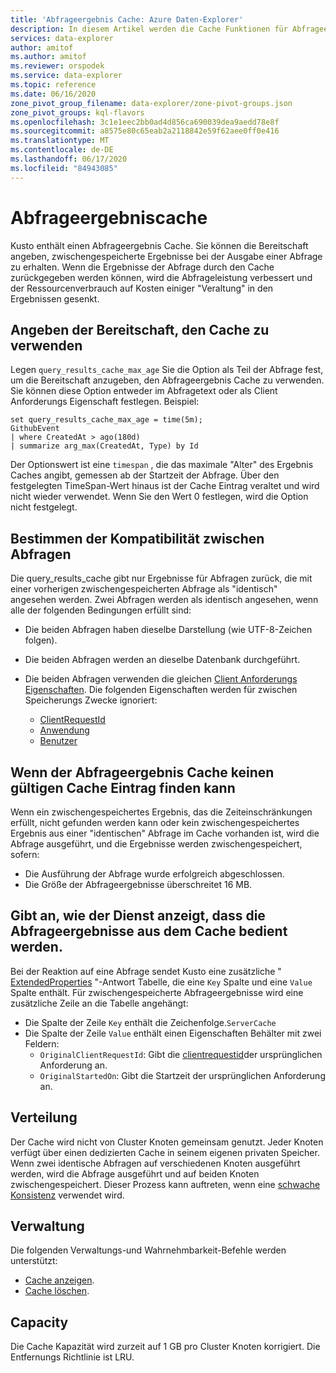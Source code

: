 ```yaml
---
title: 'Abfrageergebnis Cache: Azure Daten-Explorer'
description: In diesem Artikel werden die Cache Funktionen für Abfrageergebnisse in Azure Daten-Explorer beschrieben.
services: data-explorer
author: amitof
ms.author: amitof
ms.reviewer: orspodek
ms.service: data-explorer
ms.topic: reference
ms.date: 06/16/2020
zone_pivot_group_filename: data-explorer/zone-pivot-groups.json
zone_pivot_groups: kql-flavors
ms.openlocfilehash: 3c1e1eec2bb0ad4d856ca690039dea9aedd78e8f
ms.sourcegitcommit: a8575e80c65eab2a2118842e59f62aee0ff0e416
ms.translationtype: MT
ms.contentlocale: de-DE
ms.lasthandoff: 06/17/2020
ms.locfileid: "84943085"
---
```

# <a name="query-results-cache"></a>Abfrageergebniscache

Kusto enthält einen Abfrageergebnis Cache. Sie können die Bereitschaft angeben, zwischengespeicherte Ergebnisse bei der Ausgabe einer Abfrage zu erhalten. Wenn die Ergebnisse der Abfrage durch den Cache zurückgegeben werden können, wird die Abfrageleistung verbessert und der Ressourcenverbrauch auf Kosten einiger "Veraltung" in den Ergebnissen gesenkt.

## <a name="indicating-willingness-to-use-the-cache"></a>Angeben der Bereitschaft, den Cache zu verwenden

Legen `query_results_cache_max_age` Sie die Option als Teil der Abfrage fest, um die Bereitschaft anzugeben, den Abfrageergebnis Cache zu verwenden. Sie können diese Option entweder im Abfragetext oder als Client Anforderungs Eigenschaft festlegen. Beispiel:

```kusto
set query_results_cache_max_age = time(5m);
GithubEvent
| where CreatedAt > ago(180d)
| summarize arg_max(CreatedAt, Type) by Id
```

Der Optionswert ist eine `timespan` , die das maximale "Alter" des Ergebnis Caches angibt, gemessen ab der Startzeit der Abfrage. Über den festgelegten TimeSpan-Wert hinaus ist der Cache Eintrag veraltet und wird nicht wieder verwendet. Wenn Sie den Wert 0 festlegen, wird die Option nicht festgelegt.

## <a name="how-compatibility-between-queries-is-determined"></a>Bestimmen der Kompatibilität zwischen Abfragen

Die query_results_cache gibt nur Ergebnisse für Abfragen zurück, die mit einer vorherigen zwischengespeicherten Abfrage als "identisch" angesehen werden. Zwei Abfragen werden als identisch angesehen, wenn alle der folgenden Bedingungen erfüllt sind:

* Die beiden Abfragen haben dieselbe Darstellung (wie UTF-8-Zeichen folgen).

* Die beiden Abfragen werden an dieselbe Datenbank durchgeführt.

* Die beiden Abfragen verwenden die gleichen [Client Anforderungs Eigenschaften](../api/netfx/request-properties.md). Die folgenden Eigenschaften werden für zwischen Speicherungs Zwecke ignoriert:
   * [ClientRequestId](../api/netfx/request-properties.md#the-clientrequestid-x-ms-client-request-id-named-property)
   * [Anwendung](../api/netfx/request-properties.md#the-application-x-ms-app-named-property)
   * [Benutzer](../api/netfx/request-properties.md#the-user-x-ms-user-named-property)

## <a name="if-the-query-results-cache-cant-find-a-valid-cache-entry"></a>Wenn der Abfrageergebnis Cache keinen gültigen Cache Eintrag finden kann

Wenn ein zwischengespeichertes Ergebnis, das die Zeiteinschränkungen erfüllt, nicht gefunden werden kann oder kein zwischengespeichertes Ergebnis aus einer "identischen" Abfrage im Cache vorhanden ist, wird die Abfrage ausgeführt, und die Ergebnisse werden zwischengespeichert, sofern: 

* Die Ausführung der Abfrage wurde erfolgreich abgeschlossen.
* Die Größe der Abfrageergebnisse überschreitet 16 MB.

## <a name="how-the-service-indicates-that-the-query-results-are-being-served-from-the-cache"></a>Gibt an, wie der Dienst anzeigt, dass die Abfrageergebnisse aus dem Cache bedient werden.

Bei der Reaktion auf eine Abfrage sendet Kusto eine zusätzliche " [ExtendedProperties](../api/rest/response.md) "-Antwort Tabelle, die eine `Key` Spalte und eine `Value` Spalte enthält.
Für zwischengespeicherte Abfrageergebnisse wird eine zusätzliche Zeile an die Tabelle angehängt:
* Die Spalte der Zeile `Key` enthält die Zeichenfolge.`ServerCache`
* Die Spalte der Zeile `Value` enthält einen Eigenschaften Behälter mit zwei Feldern:
   * `OriginalClientRequestId`: Gibt die [clientrequestid](../api/netfx/request-properties.md#the-clientrequestid-x-ms-client-request-id-named-property)der ursprünglichen Anforderung an.
   * `OriginalStartedOn`: Gibt die Startzeit der ursprünglichen Anforderung an.

## <a name="distribution"></a>Verteilung

Der Cache wird nicht von Cluster Knoten gemeinsam genutzt. Jeder Knoten verfügt über einen dedizierten Cache in seinem eigenen privaten Speicher. Wenn zwei identische Abfragen auf verschiedenen Knoten ausgeführt werden, wird die Abfrage ausgeführt und auf beiden Knoten zwischengespeichert. Dieser Prozess kann auftreten, wenn eine [schwache Konsistenz](../concepts/queryconsistency.md) verwendet wird.

## <a name="management"></a>Verwaltung

Die folgenden Verwaltungs-und Wahrnehmbarkeit-Befehle werden unterstützt:

* [Cache anzeigen](../management/show-query-results-cache-command.md).
* [Cache löschen](../management/clear-query-results-cache-command.md).

## <a name="capacity"></a>Capacity

Die Cache Kapazität wird zurzeit auf 1 GB pro Cluster Knoten korrigiert.
Die Entfernungs Richtlinie ist LRU.
